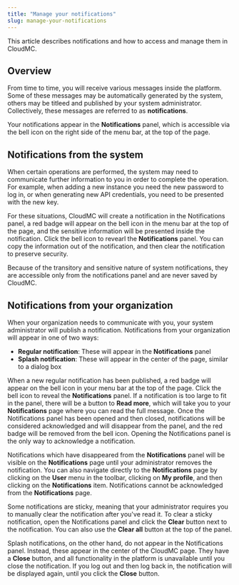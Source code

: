 ```yaml
---
title: "Manage your notifications"
slug: manage-your-notifications
---
```



This article describes notifications and how to access and manage them in CloudMC.

## Overview

From time to time, you will receive various messages inside the platform. Some of these messages may be automatically generated by the system, others may be titleed and published by your system administrator. Collectively, these messages are referred to as **notifications**.

Your notifications appear in the **Notifications** panel, which is accessible via the bell icon on the right side of the menu bar, at the top of the page.

## Notifications from the system

When certain operations are performed, the system may need to communicate further information to you in order to complete the operation. For example, when adding a new instance you need the new password to log in, or when generating new API credentials, you need to be presented with the new key.

For these situations, CloudMC will create a notification in the Notifications panel, a red badge will appear on the bell icon in the menu bar at the top of the page, and the sensitive information will be presented inside the notification. Click the bell icon to revearl the **Notifications** panel. You can copy the information out of the notification, and then clear the notification to preserve security.

Because of the transitory and sensitive nature of system notifications, they are accessible only from the notifications panel and are never saved by CloudMC.

## Notifications from your organization

When your organization needs to communicate with you, your system administrator will publish a notification. Notifications from your organization will appear in one of two ways:

-   **Regular notification**: These will appear in the **Notifications** panel
-   **Splash notification**: These will appear in the center of the page, similar to a dialog box

When a new regular notification has been published, a red badge will appear on the bell icon in your menu bar at the top of the page. Click the bell icon to reveal the **Notifications** panel. If a notification is too large to fit in the panel, there will be a button to **Read more**, which will take you to your **Notifications** page where you can read the full message. Once the Notifications panel has been opened and then closed, notifications will be considered acknowledged and will disappear from the panel, and the red badge will be removed from the bell icon. Opening the Notifications panel is the only way to acknowledge a notification.

Notifications which have disappeared from the **Notifications** panel will be visible on the **Notifications** page until your administrator removes the notification. You can also navigate directly to the **Notifications** page by clicking on the **User** menu in the toolbar, clicking on **My profile**, and then clicking on the **Notifications** item. Notifications cannot be acknowledged from the **Notifications** page.

Some notifications are sticky, meaning that your administrator requires you to manually clear the notification after you've read it. To clear a sticky notification, open the Notifications panel and click the **Clear** button next to the notification. You can also use the **Clear all** button at the top of the panel.

Splash notifications, on the other hand, do not appear in the Notifications panel. Instead, these appear in the center of the CloudMC page. They have a **Close** button, and all functionality in the platform is unavailable until you close the notification. If you log out and then log back in, the notification will be displayed again, until you click the **Close** button.


